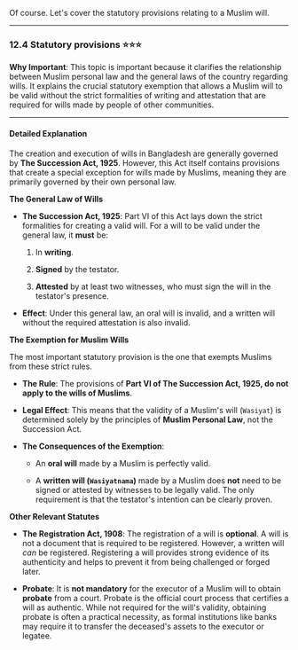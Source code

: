 Of course. Let's cover the statutory provisions relating to a Muslim will.

---

### 12.4 Statutory provisions ⭐⭐⭐

**Why Important**: This topic is important because it clarifies the relationship between Muslim personal law and the general laws of the country regarding wills. It explains the crucial statutory exemption that allows a Muslim will to be valid without the strict formalities of writing and attestation that are required for wills made by people of other communities.

---

#### Detailed Explanation

The creation and execution of wills in Bangladesh are generally governed by **The Succession Act, 1925**. However, this Act itself contains provisions that create a special exception for wills made by Muslims, meaning they are primarily governed by their own personal law.

**The General Law of Wills**

- **The Succession Act, 1925**: Part VI of this Act lays down the strict formalities for creating a valid will. For a will to be valid under the general law, it **must** be:
    
    1. In **writing**.
        
    2. **Signed** by the testator.
        
    3. **Attested** by at least two witnesses, who must sign the will in the testator's presence.
        
- **Effect**: Under this general law, an oral will is invalid, and a written will without the required attestation is also invalid.
    

**The Exemption for Muslim Wills**

The most important statutory provision is the one that exempts Muslims from these strict rules.

- **The Rule**: The provisions of **Part VI of The Succession Act, 1925, do not apply to the wills of Muslims**.
    
- **Legal Effect**: This means that the validity of a Muslim's will (`Wasiyat`) is determined solely by the principles of **Muslim Personal Law**, not the Succession Act.
    
- **The Consequences of the Exemption**:
    
    - An **oral will** made by a Muslim is perfectly valid.
        
    - A **written will (`Wasiyatnama`)** made by a Muslim does **not** need to be signed or attested by witnesses to be legally valid. The only requirement is that the testator's intention can be clearly proven.
        

**Other Relevant Statutes**

- **The Registration Act, 1908**: The registration of a will is **optional**. A will is not a document that is required to be registered. However, a written will _can_ be registered. Registering a will provides strong evidence of its authenticity and helps to prevent it from being challenged or forged later.
    
- **Probate**: It is **not mandatory** for the executor of a Muslim will to obtain **probate** from a court. Probate is the official court process that certifies a will as authentic. While not required for the will's validity, obtaining probate is often a practical necessity, as formal institutions like banks may require it to transfer the deceased's assets to the executor or legatee.